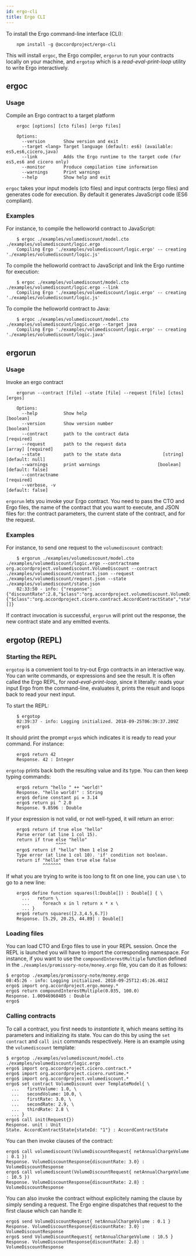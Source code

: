 ```yaml
---
id: ergo-cli
title: Ergo CLI
---
```


To install the Ergo command-line interface (CLI):

```term
    npm install -g @accordproject/ergo-cli
```

This will install `ergoc`, the Ergo compiler, `ergorun` to run your contracts locally on your machine, and `ergotop` which is a _read-eval-print-loop_ utility to write Ergo interactively.

## ergoc

### Usage

Compile an Ergo contract to a target platform

```term
    ergoc [options] [cto files] [ergo files]

    Options:
      --version       Show version and exit
      --target <lang> Target language (default: es6) (available: es5,es6,cicero,java)
      --link          Adds the Ergo runtime to the target code (for es5,es6 and cicero only)
      --monitor       Produce compilation time information
      --warnings      Print warnings
      --help          Show help and exit
```

`ergoc` takes your input models (cto files) and input contracts (ergo files) and generates code for execution. By default it generates JavaScript code (ES6 compliant).

### Examples

For instance, to compile the helloworld contract to JavaScript:

```term
    $ ergoc ./examples/volumediscount/model.cto ./examples/volumediscount/logic.ergo
    Compiling Ergo './examples/volumediscount/logic.ergo' -- creating './examples/volumediscount/logic.js'
```

To compile the helloworld contract to JavaScript and link the Ergo runtime for execution:

```term
    $ ergoc ./examples/volumediscount/model.cto ./examples/volumediscount/logic.ergo --link
    Compiling Ergo './examples/volumediscount/logic.ergo' -- creating './examples/volumediscount/logic.js'
```

To compile the helloworld contract to Java:

```term
    $ ergoc ./examples/volumediscount/model.cto ./examples/volumediscount/logic.ergo --target java
    Compiling Ergo './examples/volumediscount/logic.ergo' -- creating './examples/volumediscount/logic.java'
```

## ergorun

### Usage

Invoke an ergo contract

```term
    ergorun --contract [file] --state [file] --request [file] [ctos] [ergos]

    Options:
      --help          Show help                                            [boolean]
      --version       Show version number                                  [boolean]
      --contract      path to the contract data                           [required]
      --request       path to the request data                    [array] [required]
      --state         path to the state data                [string] [default: null]
      --warnings      print warnings                      [boolean] [default: false]
      --contractname                                                      [required]
      --verbose, -v                                                 [default: false]
```

`ergorun` lets you invoke your Ergo contract. You need to pass the CTO and Ergo files, the name of the contract that you want to execute, and JSON files for: the contract parameters, the current state of the contract, and for the request.

### Examples

For instance, to send one request to the `volumediscount` contract:

```term
    $ ergorun ./examples/volumediscount/model.cto ./examples/volumediscount/logic.ergo --contractname org.accordproject.volumediscount.VolumeDiscount --contract ./examples/volumediscount/contract.json --request ./examples/volumediscount/request.json --state ./examples/volumediscount/state.json
    02:33:50 - info: {"response":{"discountRate":2.8,"$class":"org.accordproject.volumediscount.VolumeDiscountResponse"},"state":{"$class":"org.accordproject.cicero.contract.AccordContractState","stateId":"1"},"emit":[]}
```

If contract invocation is successful, `ergorun` will print out the response, the new contract state and any emitted events.

## ergotop (REPL)

### Starting the REPL

`ergotop` is a convenient tool to try-out Ergo contracts in an interactive way. You can write commands, or expressions and see the result. It is often called the Ergo REPL, for _read-eval-print-loop_, since it literally: reads your input Ergo from the command-line, evaluates it, prints the result and loops back to read your next input.

To start the REPL:

```
    $ ergotop
    02:39:37 - info: Logging initialized. 2018-09-25T06:39:37.209Z
    ergo$ 
```

It should print the prompt `ergo$` which indicates it is ready to read your command. For instance:

```ergo
    ergo$ return 42
    Response. 42 : Integer
```

`ergotop` prints back both the resulting value and its type. You can then keep typing commands:

```ergo
    ergo$ return "hello " ++ "world!"
    Response. "hello world!" : String
    ergo$ define constant pi = 3.14
    ergo$ return pi ^ 2.0
    Response. 9.8596 : Double
```

If your expression is not valid, or not well-typed, it will return an error:

```ergo
    ergo$ return if true else "hello"
    Parse error (at line 1 col 15). 
    return if true else "hello"
                   ^^^^        
    ergo$ return if "hello" then 1 else 2
    Type error (at line 1 col 10). 'if' condition not boolean.
    return if "hello" then true else false
              ^^^^^^^
```

If what you are trying to write is too long to fit on one line, you can use `\` to go to a new line:

```ergo
    ergo$ define function squares(l:Double[]) : Double[] { \
      ...   return \
      ...     foreach x in l return x * x \
      ... }
    ergo$ return squares([2.3,4.5,6.7])
    Response. [5.29, 20.25, 44.89] : Double[]
```

### Loading files

You can load CTO and Ergo files to use in your REPL session. Once the REPL is launched you will have to import the corresponding namespace. For instance, if you want to use the `compoundInterestMultiple` function defined in the `./examples/promissory-note/money.ergo` file, you can do it as follows:

```ergo
$ ergotop ./examples/promissory-note/money.ergo 
08:45:26 - info: Logging initialized. 2018-09-25T12:45:26.481Z
ergo$ import org.accordproject.ergo.money.*
ergo$ return compoundInterestMultiple(0.035, 100.0)
Response. 1.00946960405 : Double
ergo$ 
```

### Calling contracts

To call a contract, you first needs to _instantiate_ it, which means setting its parameters and initializing its state. You can do this by using the `set contract` and `call init` commands respectively. Here is an example using the `volumediscount` template:

```ergo
$ ergotop ./examples/volumediscount/model.cto ./examples/volumediscount/logic.ergo 
ergo$ import org.accordproject.cicero.contract.*
ergo$ import org.accordproject.cicero.runtime.*
ergo$ import org.accordproject.volumediscount.*
ergo$ set contract VolumeDiscount over TemplateModel{ \
  ...   firstVolume: 1.0, \
  ...   secondVolume: 10.0, \
  ...   firstRate: 3.0, \
  ...   secondRate: 2.9, \
  ...   thirdRate: 2.8 \
  ... }
ergo$ call init(Request{})
Response. unit : Unit
State. AccordContractState{stateId: "1"} : AccordContractState
```

You can then invoke clauses of the contract:

```ergo
ergo$ call volumediscount(VolumeDiscountRequest{ netAnnualChargeVolume : 0.1 })
Response. VolumeDiscountResponse{discountRate: 3.0} : VolumeDiscountResponse
ergo$ call volumediscount(VolumeDiscountRequest{ netAnnualChargeVolume : 10.5 })
Response. VolumeDiscountResponse{discountRate: 2.8} : VolumeDiscountResponse
```

You can also invoke the contract without explicitely naming the clause by simply sending a request. The Ergo engine dispatches that request to the first clause which can handle it:
```ergo
ergo$ send VolumeDiscountRequest{ netAnnualChargeVolume : 0.1 }
Response. VolumeDiscountResponse{discountRate: 3.0} : VolumeDiscountResponse
ergo$ send VolumeDiscountRequest{ netAnnualChargeVolume : 10.5 }
Response. VolumeDiscountResponse{discountRate: 2.8} : VolumeDiscountResponse
```


